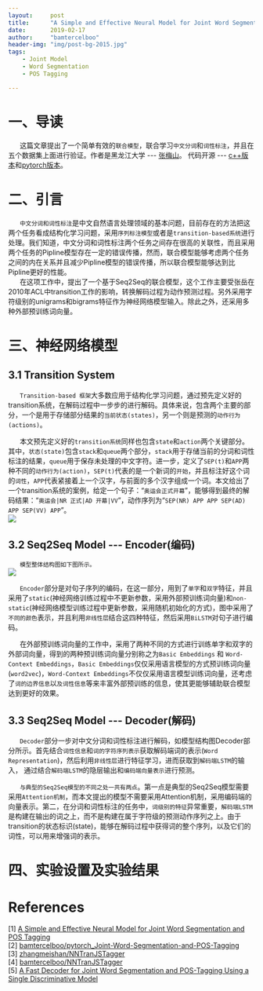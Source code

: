 ```yaml
---
layout:     post
title:      "A Simple and Effective Neural Model for Joint Word Segmentation and POS Tagging"
date:       2019-02-17
author:     "bamtercelboo"
header-img: "img/post-bg-2015.jpg"
tags:
    - Joint Model
    - Word Segmentation
    - POS Tagging

---
```



#  一、导读  #
&nbsp;&nbsp;&nbsp;&nbsp;&nbsp;&nbsp;这篇文章提出了一个简单有效的`联合模型`，联合学习`中文分词`和`词性标注`，并且在五个数据集上面进行验证。作者是黑龙江大学 --- [张梅山](https://zhangmeishan.github.io/)。  代码开源 --- [c++版本](https://github.com/zhangmeishan/NNTranJSTagger)和[pytorch版本](https://github.com/bamtercelboo/pytorch_Joint-Word-Segmentation-and-POS-Tagging)。

#  二、引言  #
&nbsp;&nbsp;&nbsp;&nbsp;&nbsp;&nbsp;`中文分词和词性标注`是中文自然语言处理领域的基本问题，目前存在的方法把这两个任务看成结构化学习问题，采用`序列标注模型`或者是`transition-based系统`进行处理。我们知道，中文分词和词性标注两个任务之间存在很高的关联性，而且采用两个任务的Pipline模型存在一定的错误传播，然而，联合模型能够考虑两个任务之间的内在关系并且减少Pipline模型的错误传播，所以联合模型能够达到比Pipline更好的性能。  
&nbsp;&nbsp;&nbsp;&nbsp;&nbsp;&nbsp;在这项工作中，提出了一个基于Seq2Seq的联合模型，这个工作主要受张岳在2010年ACL中transition工作的影响，转换解码过程为动作预测过程。另外采用字符级别的unigrams和bigrams特征作为神经网络模型输入。除此之外，还采用多种外部预训练词向量。  

#  三、神经网络模型  #

## 3.1 Transition System ##
&nbsp;&nbsp;&nbsp;&nbsp;&nbsp;&nbsp;`Transition-based 框架`大多数应用于结构化学习问题，通过预先定义好的transition系统，在解码过程中一步步的进行解码。具体来说，包含两个主要的部分，一个是用于存储部分结果的`当前状态(states)`，另一个则是预测的`动作行为(actions)`。  

&nbsp;&nbsp;&nbsp;&nbsp;&nbsp;&nbsp;本文预先定义好的`transition系统`同样也包含`state`和`action`两个关键部分。其中，`状态(state)`包含`stack`和`queue`两个部分，`stack`用于存储当前的分词和词性标注的结果，`queue`用于保存未处理的中文字符。进一步，定义了`SEP(t)`和`APP`两种不同的`动作行为(action)`，`SEP(t)`代表的是一个新词的`开始`，并且标注好这个词的`词性`，`APP`代表紧接着上一个汉字，与前面的多个汉字组成一个词。本文给出了一个transition系统的案例，给定一个句子：“`奥运会正式开幕`”，能够得到最终的解码结果：“`奥运会|NR 正式|AD 开幕|VV`”，动作序列为“`SEP(NR) APP APP SEP(AD) APP SEP(VV) APP`”。  
![](https://i.imgur.com/OEpjxNS.jpg)  

## 3.2 Seq2Seq Model --- Encoder(编码) ##
&nbsp;&nbsp;&nbsp;&nbsp;&nbsp;&nbsp;`模型整体结构图如下图所示。`  
![](https://i.imgur.com/UJBIndS.jpg)  

&nbsp;&nbsp;&nbsp;&nbsp;&nbsp;&nbsp;`Encoder`部分是对句子序列的编码，在这一部分，用到了`单字`和`双字`特征，并且采用了`static`(神经网络训练过程中不更新参数，采用外部预训练词向量)和`non-static`(神经网络模型训练过程中更新参数，采用随机初始化的方式)，图中采用了`不同的颜色`表示，并且利用`非线性层`结合这四种特征，然后采用`BiLSTM`对句子进行编码。  

&nbsp;&nbsp;&nbsp;&nbsp;&nbsp;&nbsp;在外部预训练词向量的工作中，采用了两种不同的方式进行训练单字和双字的外部词向量，得到的两种预训练词向量分别称之为`Basic Embeddings` 和 `Word-Context Embeddings`，`Basic Embeddings`仅仅采用语言模型的方式预训练词向量(`word2vec`)，`Word-Context Embeddings`不仅仅采用语言模型训练词向量，还考虑了`词的边界信息`以`及词性信息`等来丰富外部预训练的信息，使其更能够辅助联合模型达到更好的效果。


## 3.3 Seq2Seq Model --- Decoder(解码) ##
&nbsp;&nbsp;&nbsp;&nbsp;&nbsp;&nbsp;`Decoder`部分一步对中文分词和词性标注进行解码，如模型结构图Decoder部分所示。首先结合`词性信息`和`词的字符序列表示`获取解码端词的表示(`Word Representation`)，然后利用`非线性层`进行特征学习，进而获取到`解码端LSTM`的输入， 通过结合`解码端LSTM`的隐层输出和`编码端向量表示`进行预测。  

&nbsp;&nbsp;&nbsp;&nbsp;&nbsp;&nbsp;`与典型的Seq2Seq模型的不同之处一共有两点`。第一点是典型的Seq2Seq模型需要采用`Attention机制`，而本文提出的模型不需要采用Attention机制，采用编码端的向量表示。第二，在分词和词性标注的任务中，`词级别的特征`异常重要，`解码端LSTM`是构建在输出的词之上，而不是构建在属于字符级的预测动作序列之上。由于transition的状态标识(state)，能够在解码过程中获得词的整个序列，以及它们的词性，可以用来增强词的表示。  

#  四、实验设置及实验结果  #




# References  #
[1]  [A Simple and Effective Neural Model for Joint Word Segmentation and POS Tagging](https://ieeexplore.ieee.org/stamp/stamp.jsp?tp=&arnumber=8351918&tag=1)   
[2] [bamtercelboo/pytorch_Joint-Word-Segmentation-and-POS-Tagging](https://github.com/bamtercelboo/pytorch_Joint-Word-Segmentation-and-POS-Tagging)  
[3] [zhangmeishan/NNTranJSTagger](https://github.com/zhangmeishan/NNTranJSTagger)  
[4] [bamtercelboo/NNTranJSTagger](https://github.com/bamtercelboo/NNTranJSTagger)  
[5] [A Fast Decoder for Joint Word Segmentation and POS-Tagging Using a Single Discriminative Model](http://aclweb.org/anthology/D10-1082)








  



  
 








